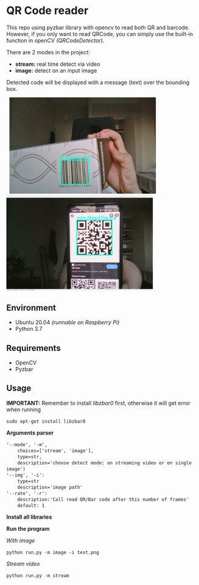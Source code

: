 # QR Code reader


This repo using pyzbar library with opencv to read both QR and barcode. However, if you only want to read QRCode, you can simply use the built-in function in openCV _(QRCodeDetector)_. 

There are 2 modes in the project:
- __stream:__ real time detect via video
- __image:__ detect on an input image

Detected code will be displayed with a message (text) over the bounding box.

<p float="left">
  <img src="images/demo_bar.png" width="385" height=253  hspace="8"/>
  <img src="images/demo_qr.png" width="385" /> 
</p>

## Environment
- Ubuntu 20.04 _(runnable on Raspberry Pi)_
- Python 3.7

## Requirements
- OpenCV
- Pyzbar

## Usage

**IMPORTANT:** Remember to install _libzbar0_ first, otherwise it will get error when running
```
sudo apt-get install libzbar0
```
**Arguments parser**
```
'--mode', '-m', 
    choices=['stream', 'image'],
    type=str, 
    description='choose detect mode: on streaming video or on single image')
'--img', '-i':  
    type=str
    description='image path'
'--rate', '-r':
    description:'Call read QR/Bar code after this number of frames'
    default: 1
```

**Install all libraries**

**Run the program**

_With image_
```
python run.py -m image -i test.png
```

_Stream video_
```
python run.py -m stream
```
